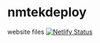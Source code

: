 # nmtekdeploy
website files
[![Netlify Status](https://api.netlify.com/api/v1/badges/6257ab3f-f43b-47b8-9036-1fac49f6cd0b/deploy-status)](https://app.netlify.com/sites/shemnoc/deploys)
